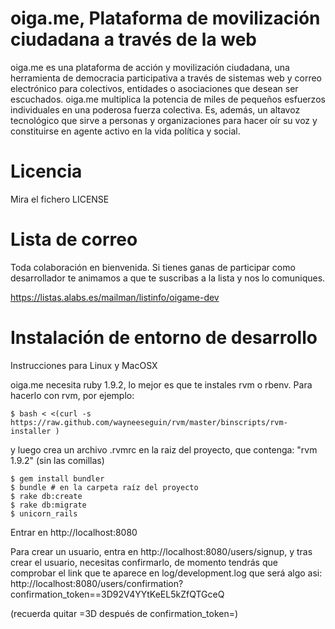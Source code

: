 oiga.me, Plataforma de movilización ciudadana a través de la web 
=======================================================

oiga.me es una plataforma de acción y movilización ciudadana, una herramienta de democracia participativa a través de sistemas web y correo electrónico para colectivos, entidades o asociaciones que desean ser escuchados. oiga.me multiplica la potencia de miles de pequeños esfuerzos individuales en una poderosa fuerza colectiva. Es, además, un altavoz tecnológico que sirve a personas y organizaciones para hacer oír su voz y constituirse en agente activo en la vida política y social. 

Licencia
========

Mira el fichero LICENSE

Lista de correo
===============

Toda colaboración en bienvenida. Si tienes ganas de participar como desarrollador te animamos a que te suscribas a la lista y nos lo comuniques.

https://listas.alabs.es/mailman/listinfo/oigame-dev

Instalación de entorno de desarrollo
====================================

Instrucciones para Linux y MacOSX

oiga.me necesita ruby 1.9.2, lo mejor es que te instales rvm o rbenv. Para hacerlo con rvm, por 
ejemplo:

```shell
$ bash < <(curl -s https://raw.github.com/wayneeseguin/rvm/master/binscripts/rvm-installer )
```
y luego crea un archivo .rvmrc en la raiz del proyecto, que contenga: "rvm 1.9.2" (sin las comillas)

```shell
$ gem install bundler
$ bundle # en la carpeta raíz del proyecto
$ rake db:create
$ rake db:migrate
$ unicorn_rails
```

Entrar en http://localhost:8080

Para crear un usuario, entra en http://localhost:8080/users/signup, y tras crear el usuario,
necesitas confirmarlo, de momento tendrás que comprobar el link que te aparece en log/development.log
que será algo asi: 
http://localhost:8080/users/confirmation?confirmation_token==3D92V4YYtKeEL5kZfQTGceQ

(recuerda quitar =3D después de confirmation_token=)

